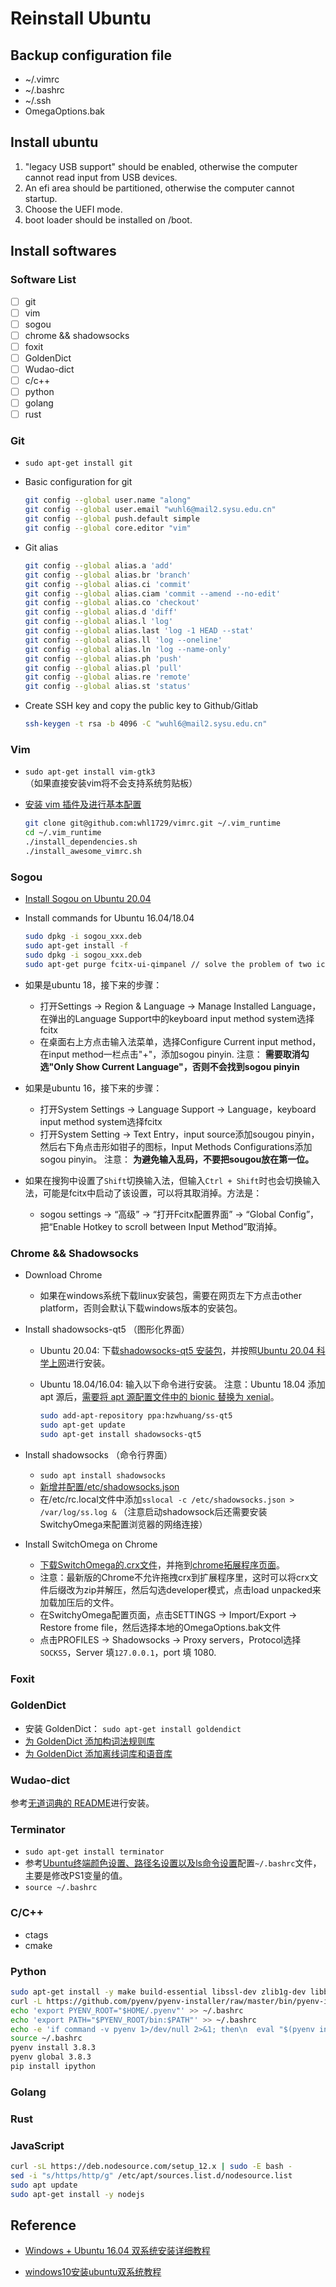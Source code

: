 # Reinstall Ubuntu

## Backup configuration file

- ~/.vimrc
- ~/.bashrc
- ~/.ssh
- OmegaOptions.bak

## Install ubuntu

1. "legacy USB support" should be enabled, otherwise the computer cannot read input from USB devices.
2. An efi area should be partitioned, otherwise the computer cannot startup.
3. Choose the UEFI mode.
4. boot loader should be installed on /boot.

## Install softwares

### Software List

- [ ] git
- [ ] vim
- [ ] sogou
- [ ] chrome && shadowsocks
- [ ] foxit
- [ ] GoldenDict
- [ ] Wudao-dict
- [ ] c/c++
- [ ] python
- [ ] golang
- [ ] rust

### Git

- `sudo apt-get install git`

- Basic configuration for git

  ```sh
  git config --global user.name "along"
  git config --global user.email "wuhl6@mail2.sysu.edu.cn"
  git config --global push.default simple
  git config --global core.editor "vim"
  ```

- Git alias

  ```sh
  git config --global alias.a 'add'
  git config --global alias.br 'branch'
  git config --global alias.ci 'commit'
  git config --global alias.ciam 'commit --amend --no-edit'
  git config --global alias.co 'checkout'
  git config --global alias.d 'diff'
  git config --global alias.l 'log'
  git config --global alias.last 'log -1 HEAD --stat'
  git config --global alias.ll 'log --oneline'
  git config --global alias.ln 'log --name-only'
  git config --global alias.ph 'push'
  git config --global alias.pl 'pull'
  git config --global alias.re 'remote'
  git config --global alias.st 'status'
  ```

- Create SSH key and copy the public key to Github/Gitlab

  ```sh
  ssh-keygen -t rsa -b 4096 -C "wuhl6@mail2.sysu.edu.cn"
  ```

### Vim

- `sudo apt-get install vim-gtk3` （如果直接安装vim将不会支持系统剪贴板）

- [安装 vim 插件及进行基本配置][1]

  ```sh
  git clone git@github.com:whl1729/vimrc.git ~/.vim_runtime
  cd ~/.vim_runtime
  ./install_dependencies.sh
  ./install_awesome_vimrc.sh
  ```

### Sogou

- [Install Sogou on Ubuntu 20.04][2]

- Install commands for Ubuntu 16.04/18.04

  ```sh
  sudo dpkg -i sogou_xxx.deb
  sudo apt-get install -f
  sudo dpkg -i sogou_xxx.deb
  sudo apt-get purge fcitx-ui-qimpanel // solve the problem of two icons
  ```

- 如果是ubuntu 18，接下来的步骤：
  - 打开Settings -> Region & Language -> Manage Installed Language，在弹出的Language Support中的keyboard input method system选择fcitx
  - 在桌面右上方点击输入法菜单，选择Configure Current input method，在input method一栏点击"+"，添加sogou pinyin.
    注意： **需要取消勾选"Only Show Current Language"，否则不会找到sogou pinyin**

- 如果是ubuntu 16，接下来的步骤：
  - 打开System Settings -> Language Support -> Language，keyboard input method system选择fcitx
  - 打开System Setting -> Text Entry，input source添加sougou pinyin，然后右下角点击形如钳子的图标，Input Methods Configurations添加sogou pinyin。
    注意： **为避免输入乱码，不要把sougou放在第一位。**

- 如果在搜狗中设置了`Shift`切换输入法，但输入`Ctrl + Shift`时也会切换输入法，可能是fcitx中启动了该设置，可以将其取消掉。方法是：
  - sogou settings -> “高级” -> “打开Fcitx配置界面” -> “Global Config”，把“Enable Hotkey to scroll between Input Method”取消掉。

### Chrome && Shadowsocks

- Download Chrome
  - 如果在windows系统下载linux安装包，需要在网页左下方点击other platform，否则会默认下载windows版本的安装包。

- Install shadowsocks-qt5 （图形化界面）
  - Ubuntu 20.04: 下载[shadowsocks-qt5 安装包][3]，并按照[Ubuntu 20.04 科学上网][4]进行安装。
  - Ubuntu 18.04/16.04: 输入以下命令进行安装。
    注意：Ubuntu 18.04 添加 apt 源后，[需要将 apt 源配置文件中的 bionic 替换为 xenial][8]。

    ```sh
    sudo add-apt-repository ppa:hzwhuang/ss-qt5
    sudo apt-get update
    sudo apt-get install shadowsocks-qt5
    ```

- Install shadowsocks （命令行界面）
  - `sudo apt install shadowsocks`
  - [新增并配置/etc/shadowsocks.json][5]
  - 在/etc/rc.local文件中添加`sslocal -c /etc/shadowsocks.json > /var/log/ss.log &`
    （注意启动shadowsock后还需要安装SwitchyOmega来配置浏览器的网络连接）

- Install SwitchOmega on Chrome
  - [下载SwitchOmega的.crx文件][6]，并拖到[chrome拓展程序页面][7]。
  - 注意：最新版的Chrome不允许拖拽crx到扩展程序里，这时可以将crx文件后缀改为zip并解压，然后勾选developer模式，点击load unpacked来加载加压后的文件。
  - 在SwitchyOmega配置页面，点击SETTINGS -> Import/Export -> Restore frome file，然后选择本地的OmegaOptions.bak文件
  - 点击PROFILES -> Shadowsocks -> Proxy servers，Protocol选择`SOCKS5`，Server 填`127.0.0.1`，port 填 1080.

### Foxit

### GoldenDict

- 安装 GoldenDict： `sudo apt-get install goldendict`
- [为 GoldenDict 添加构词法规则库][9]
- [为 GoldenDict 添加离线词库和语音库][10]

### Wudao-dict

参考[无道词典的 README][14]进行安装。

### Terminator

- `sudo apt-get install terminator`
- 参考[Ubuntu终端颜色设置、路径名设置以及ls命令设置][11]配置`~/.bashrc`文件，主要是修改PS1变量的值。
- `source ~/.bashrc`

### C/C++

- ctags
- cmake

### Python

```sh
sudo apt-get install -y make build-essential libssl-dev zlib1g-dev libbz2-dev libreadline-dev libsqlite3-dev wget curl llvm libncurses5-dev xz-utils tk-dev
curl -L https://github.com/pyenv/pyenv-installer/raw/master/bin/pyenv-installer | bash
echo 'export PYENV_ROOT="$HOME/.pyenv"' >> ~/.bashrc
echo 'export PATH="$PYENV_ROOT/bin:$PATH"' >> ~/.bashrc
echo -e 'if command -v pyenv 1>/dev/null 2>&1; then\n  eval "$(pyenv init -)"\nfi' >> ~/.bash_profile
source ~/.bashrc
pyenv install 3.8.3
pyenv global 3.8.3
pip install ipython
```

### Golang

### Rust

### JavaScript

```sh
curl -sL https://deb.nodesource.com/setup_12.x | sudo -E bash -
sed -i "s/https/http/g" /etc/apt/sources.list.d/nodesource.list
sudo apt update
sudo apt-get install -y nodejs
```

## Reference

- [Windows + Ubuntu 16.04 双系统安装详细教程][12]
- [windows10安装ubuntu双系统教程][13]

  [1]: https://github.com/whl1729/vimrc
  [2]: https://pinyin.sogou.com/linux/help.php
  [3]: https://github.com/shadowsocks/shadowsocks-qt5/releases
  [4]: https://blog.meathill.com/linux/ubuntu-20-04-climb-over-gfw.html
  [5]: https://www.linuxidc.com/Linux/2015-09/123579.htm
  [6]: https://www.switchyomega.com/download.html
  [7]: chrome://extensions/
  [8]: https://vinming.github.io/2020/02/10/Ubuntu18_install_shadowsocks-qt5/
  [9]: https://jingyan.baidu.com/article/d8072ac4808225ec95cefde6.html
  [10]: https://blog.csdn.net/halazi100/article/details/44700631
  [11]: http://blog.sina.com.cn/s/blog_65a8ab5d0101g6cf.html
  [12]: https://blog.csdn.net/flyyufenfei/article/details/79187656
  [13]: https://www.cnblogs.com/masbay/p/10745170.html
  [14]: https://github.com/ChestnutHeng/Wudao-dict
